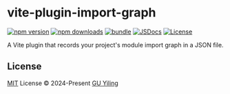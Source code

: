 # vite-plugin-import-graph

[![npm version][npm-version-src]][npm-version-href]
[![npm downloads][npm-downloads-src]][npm-downloads-href]
[![bundle][bundle-src]][bundle-href]
[![JSDocs][jsdocs-src]][jsdocs-href]
[![License][license-src]][license-href]

A Vite plugin that records your project's module import graph in a JSON file.

## License

[MIT](./LICENSE) License © 2024-Present [GU Yiling](https://github.com/Justineo)

<!-- Badges -->

[npm-version-src]: https://img.shields.io/npm/v/vite-plugin-import-graph?style=flat&colorA=080f12&colorB=1fa669
[npm-version-href]: https://npmjs.com/package/vite-plugin-import-graph
[npm-downloads-src]: https://img.shields.io/npm/dm/vite-plugin-import-graph?style=flat&colorA=080f12&colorB=1fa669
[npm-downloads-href]: https://npmjs.com/package/vite-plugin-import-graph
[bundle-src]: https://img.shields.io/bundlephobia/minzip/vite-plugin-import-graph?style=flat&colorA=080f12&colorB=1fa669&label=minzip
[bundle-href]: https://bundlephobia.com/result?p=vite-plugin-import-graph
[license-src]: https://img.shields.io/github/license/Justineo/vite-plugin-import-graph.svg?style=flat&colorA=080f12&colorB=1fa669
[license-href]: https://github.com/Justineo/vite-plugin-import-graph/blob/main/LICENSE
[jsdocs-src]: https://img.shields.io/badge/jsdocs-reference-080f12?style=flat&colorA=080f12&colorB=1fa669
[jsdocs-href]: https://www.jsdocs.io/package/vite-plugin-import-graph

